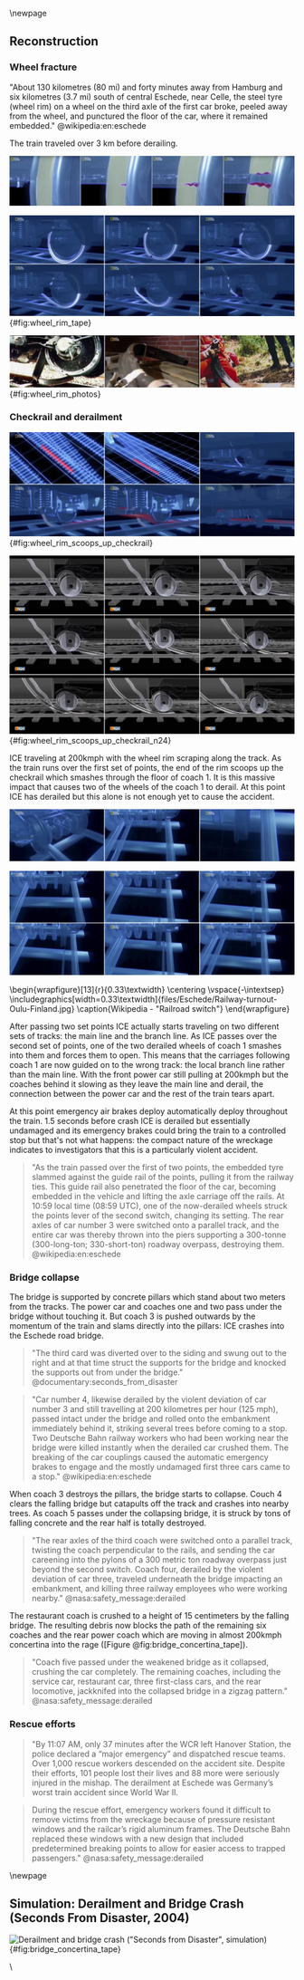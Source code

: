 \newpage

## Reconstruction

### Wheel fracture

"About 130 kilometres (80 mi) and forty minutes away from Hamburg and six
kilometres (3.7 mi) south of central Eschede, near Celle, the steel tyre (wheel
rim) on a wheel on the third axle of the first car broke, peeled away from the
wheel, and punctured the floor of the car, where it remained embedded." @wikipedia:en:eschede

The train traveled over 3 km before derailing.

![Crack development ("Seconds from Disaster", simulation)](files/Eschede/Development_of_crack.jpg "Development_of_crack")

![Crack of a wheel rim ("Seconds from Disaster", simulation)](files/Eschede/Wheel_Rim_Tape.jpg "01"){#fig:wheel_rim_tape}

![Crack of a wheel rim ("Seconds from Disaster", photos)](files/Eschede/Wheel_Rim_Photos.jpg "01"){#fig:wheel_rim_photos}

### Checkrail and derailment

![Wheel rim scoops up the checkrail ("Seconds from Disaster", simulation)](files/Eschede/WheelRimScoopsUpTheRailway.jpg "01"){#fig:wheel_rim_scoops_up_checkrail}

![Wheel rim scoops up the checkrail ("Katastrophen und Konstrukte: Züge", simulation)](files/Eschede/Derailment_N24.jpg "01"){#fig:wheel_rim_scoops_up_checkrail_n24}

ICE traveling at 200kmph with the wheel rim scraping along the track.
As the train runs over the first set of points, the end of the rim scoops up the
checkrail which smashes through the floor of coach 1. It is this massive
impact that causes two of the wheels of the coach 1 to derail. At this
point ICE has derailed but this alone is not enough yet to cause the accident.

![Derailed wheel ("Seconds from Disaster", simulation)](files/Eschede/DerailedWheel.jpg "DerailedWheel")

![Derailed wheel moves a switch rail ("Seconds from Disaster", simulation)](files/Eschede/DerailedWheelMovesSwitchRail.jpg "DerailedWheelMovesSwitchRail")

\begin{wrapfigure}[13]{r}{0.33\textwidth}
\centering
\vspace{-\intextsep}
\includegraphics[width=0.33\textwidth]{files/Eschede/Railway-turnout-Oulu-Finland.jpg}
\caption{Wikipedia - "Railroad switch"}
\end{wrapfigure}

After passing two set points ICE actually starts
traveling on two different sets of tracks: the main line and the branch line.
As ICE passes over the second set of points, one of the two derailed wheels of
coach 1 smashes into them and forces them to open. This means that the carriages
following coach 1 are now guided on to the wrong track: the local branch line
rather than the main line. With the front power car still pulling at 200kmph but
the coaches behind it slowing as they leave the main line and derail, the
connection between the power car and the rest of the train tears apart.

At this point emergency air brakes deploy automatically deploy throughout the
train. 1.5 seconds before crash ICE is derailed but essentially undamaged and
its emergency brakes could bring the train to a controlled stop but that's not
what happens: the compact nature of the wreckage indicates to investigators that
this is a particularly violent accident.

> "As the train passed over the first of two points, the embedded tyre slammed against the guide rail of the points, pulling it from the railway ties. This guide rail also penetrated the floor of the car, becoming embedded in the vehicle and lifting the axle carriage off the rails. At 10:59 local time (08:59 UTC), one of the now-derailed wheels struck the points lever of the second switch, changing its setting. The rear axles of car number 3 were switched onto a parallel track, and the entire car was thereby thrown into the piers supporting a 300-tonne (300-long-ton; 330-short-ton) roadway overpass, destroying them. @wikipedia:en:eschede

### Bridge collapse

The bridge is supported by concrete pillars which stand about two meters from
the tracks. The power car and coaches one and two pass under the bridge without
touching it. But coach 3 is pushed outwards by the momentum of the train and
slams directly into the pillars: ICE crashes into the Eschede road bridge.

> "The third card was diverted over to the siding and swung out to the right and
at that time struct the supports for the bridge and knocked the supports out
from under the bridge." @documentary:seconds_from_disaster

> "Car number 4, likewise derailed by the violent deviation of car number 3 and still travelling at 200 kilometres per hour (125 mph), passed intact under the bridge and rolled onto the embankment immediately behind it, striking several trees before coming to a stop. Two Deutsche Bahn railway workers who had been working near the bridge were killed instantly when the derailed car crushed them. The breaking of the car couplings caused the automatic emergency brakes to engage and the mostly undamaged first three cars came to a stop." @wikipedia:en:eschede

When coach 3 destroys the pillars, the bridge starts to collapse. Couch 4 clears
the falling bridge but catapults off the track and crashes into nearby trees.
As coach 5 passes under the collapsing bridge, it is struck by tons of falling
concrete and the rear half is totally destroyed.

> "The rear axles of the third coach were switched onto a parallel track, twisting the coach perpendicular to the rails, and sending the car careening into the pylons of a
300 metric ton roadway overpass just beyond the second switch. Coach four, derailed by the violent deviation of car three, traveled underneath the bridge impacting an embankment, and killing three railway employees who were working nearby." @nasa:safety_message:derailed

The restaurant coach is crushed to a height of 15 centimeters by the falling
bridge. The resulting debris now blocks the path of the remaining six coaches
and the rear power coach which are moving in almost 200kmph concertina into the
rage ([Figure @fig:bridge_concertina_tape]).

> "Coach five passed under the weakened bridge as it collapsed, crushing the car completely. The remaining coaches, including the service car, restaurant car, three first-class cars, and the rear locomotive, jackknifed into the collapsed bridge in a zigzag pattern." @nasa:safety_message:derailed

### Rescue efforts

> "By 11:07 AM, only 37 minutes after the WCR left Hanover Station, the police declared a “major emergency” and dispatched rescue teams. Over 1,000 rescue workers descended on the accident site. Despite their efforts, 101 people lost their lives and 88 more were seriously injured in the mishap. The derailment at Eschede was Germany’s worst train accident since World War II.

> During the rescue effort, emergency workers found it difficult to remove victims from the wreckage because of pressure resistant windows and the railcar’s rigid aluminum frames. The Deutsche Bahn replaced these windows with a new design that included predetermined breaking points to allow for easier access to trapped passengers." @nasa:safety_message:derailed

\newpage

## Simulation: Derailment and Bridge Crash (Seconds From Disaster, 2004)

![Derailment and bridge crash ("Seconds from Disaster", simulation)](files/Eschede/Bridge_Concertina_Tape.jpg "01"){#fig:bridge_concertina_tape}

\
